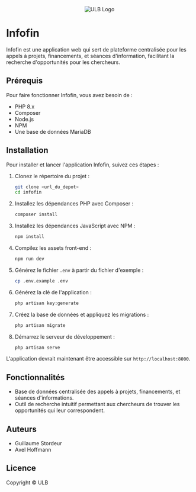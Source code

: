 <div style="text-align: center;">
  <img src="https://actus.ulb.be/medias/photo/logo-universite-libre-bruxelles_1661952138925-png?ID_FICHE=19524" alt="ULB Logo" />
</div>

# Infofin

Infofin est une application web qui sert de plateforme centralisée pour les appels à projets, financements, et séances
d'information, facilitant la recherche d'opportunités pour les chercheurs.

## Prérequis

Pour faire fonctionner Infofin, vous avez besoin de :

- PHP 8.x
- Composer
- Node.js
- NPM
- Une base de données MariaDB

## Installation

Pour installer et lancer l'application Infofin, suivez ces étapes :

1. Clonez le répertoire du projet :

   ```bash
   git clone <url_du_depot>
   cd infofin
   ```

2. Installez les dépendances PHP avec Composer :

   ```bash
   composer install
   ```

3. Installez les dépendances JavaScript avec NPM :

   ```bash
   npm install
   ```

4. Compilez les assets front-end :

   ```bash
   npm run dev
   ```

5. Générez le fichier `.env` à partir du fichier d'exemple :

   ```bash
   cp .env.example .env
   ```

6. Générez la clé de l'application :

   ```bash
   php artisan key:generate
   ```

7. Créez la base de données et appliquez les migrations :

   ```bash
   php artisan migrate
   ```

8. Démarrez le serveur de développement :

   ```bash
   php artisan serve
   ```

L'application devrait maintenant être accessible sur `http://localhost:8000`.

## Fonctionnalités

- Base de données centralisée des appels à projets, financements, et séances d'informations.
- Outil de recherche intuitif permettant aux chercheurs de trouver les opportunités qui leur correspondent.

## Auteurs

- Guillaume Stordeur
- Axel Hoffmann

## Licence

Copyright © ULB


